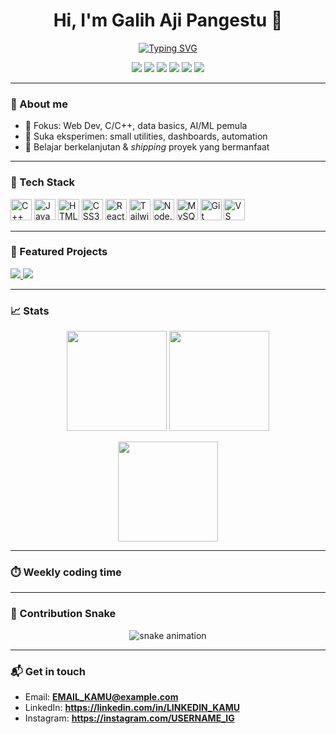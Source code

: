 <!-- Banner / Intro -->
<h1 align="center">Hi, I'm <!-- GANTI: Nama lengkapmu --> Galih Aji Pangestu 👋</h1>
<p align="center">
  <a href="https://readme-typing-svg.demolab.com?font=Inter&pause=1200&center=true&vCenter=true&width=550&lines=Informatics+Student;Web+Dev+%7C+C%2B%2B+Enthusiast;Learning+AI%2FML+%26+Data;Always+building+%26+shipping">
    <img src="https://readme-typing-svg.demolab.com?font=Inter&pause=1200&center=true&vCenter=true&width=550&lines=Informatics+Student;Web+Dev+%7C+C%2B%2B+Enthusiast;Learning+AI%2FML+%26+Data;Always+building+%26+shipping" alt="Typing SVG" />
  </a>
</p>

<!-- Social / Quick links -->
<p align="center">
  <!-- GANTI: link sosialmu -->
  <a href="https://linkedin.com/in/galiihajiip"><img src="https://img.shields.io/badge/LinkedIn-0A66C2?logo=linkedin&logoColor=white" /></a>
  <a href="https://instagram.com/USERNAME_IG"><img src="https://img.shields.io/badge/Instagram-E4405F?logo=instagram&logoColor=white" /></a>
  <a href="mailto:EMAIL_KAMU@example.com"><img src="https://img.shields.io/badge/Email-D14836?logo=gmail&logoColor=white" /></a>
  <a href="https://PORTFOLIO_URL"><img src="https://img.shields.io/badge/Portfolio-111?logo=vercel&logoColor=white" /></a>
  <a href="https://github.com/USERNAME_KAMU?tab=followers"><img src="https://img.shields.io/github/followers/USERNAME_KAMU?style=social" /></a>
  <img src="https://komarev.com/ghpvc/?username=USERNAME_KAMU&label=Profile+Views" />
</p>

---

### 👤 About me
- 🎯 Fokus: Web Dev, C/C++, data basics, AI/ML pemula  
- 🧪 Suka eksperimen: small utilities, dashboards, automation  
- 🌱 Belajar berkelanjutan & *shipping* proyek yang bermanfaat

---

### 🧰 Tech Stack
<p>
  <img src="https://cdn.jsdelivr.net/gh/devicons/devicon/icons/cplusplus/cplusplus-original.svg" height="34" title="C++"/>
  <img src="https://cdn.jsdelivr.net/gh/devicons/devicon/icons/javascript/javascript-original.svg" height="34" title="JavaScript"/>
  <img src="https://cdn.jsdelivr.net/gh/devicons/devicon/icons/html5/html5-original.svg" height="34" title="HTML5"/>
  <img src="https://cdn.jsdelivr.net/gh/devicons/devicon/icons/css3/css3-original.svg" height="34" title="CSS3"/>
  <img src="https://cdn.jsdelivr.net/gh/devicons/devicon/icons/react/react-original.svg" height="34" title="React"/>
  <img src="https://cdn.jsdelivr.net/gh/devicons/devicon/icons/tailwindcss/tailwindcss-plain.svg" height="34" title="TailwindCSS"/>
  <img src="https://cdn.jsdelivr.net/gh/devicons/devicon/icons/nodejs/nodejs-original.svg" height="34" title="Node.js"/>
  <img src="https://cdn.jsdelivr.net/gh/devicons/devicon/icons/mysql/mysql-original.svg" height="34" title="MySQL"/>
  <img src="https://cdn.jsdelivr.net/gh/devicons/devicon/icons/git/git-original.svg" height="34" title="Git"/>
  <img src="https://cdn.jsdelivr.net/gh/devicons/devicon/icons/vscode/vscode-original.svg" height="34" title="VS Code"/>
</p>

---

### 🚀 Featured Projects
<p>
  <!-- GANTI: repo unggulanmu -->
  <a href="https://github.com/USERNAME_KAMU/normalisasi-nama">
    <img src="https://github-readme-stats.vercel.app/api/pin/?username=USERNAME_KAMU&repo=normalisasi-nama&theme=tokyonight&hide_border=true" />
  </a>
  <a href="https://github.com/USERNAME_KAMU/validasi-password">
    <img src="https://github-readme-stats.vercel.app/api/pin/?username=USERNAME_KAMU&repo=validasi-password&theme=tokyonight&hide_border=true" />
  </a>
</p>

---

### 📈 Stats
<p align="center">
  <img src="https://github-readme-stats.vercel.app/api?username=USERNAME_KAMU&show_icons=true&theme=tokyonight&hide_border=true" height="160" />
  <img src="https://streak-stats.demolab.com?user=USERNAME_KAMU&theme=tokyonight&hide_border=true" height="160" />
</p>
<p align="center">
  <img src="https://github-readme-stats.vercel.app/api/top-langs/?username=USERNAME_KAMU&layout=compact&theme=tokyonight&hide_border=true" height="160" />
</p>

---

### ⏱️ Weekly coding time
<!-- Bagian ini akan diisi otomatis oleh workflow WakaTime -->
<!--START_SECTION:waka-->
<!--END_SECTION:waka-->

---

### 🐍 Contribution Snake
<p align="center">
  <!-- file svg akan dibuat otomatis oleh workflow snake -->
  <img src="https://raw.githubusercontent.com/USERNAME_KAMU/USERNAME_KAMU/output/github-contribution-grid-snake.svg" alt="snake animation"/>
</p>

---

### 📬 Get in touch
- Email: **EMAIL_KAMU@example.com**  
- LinkedIn: **https://linkedin.com/in/LINKEDIN_KAMU**  
- Instagram: **https://instagram.com/USERNAME_IG**
